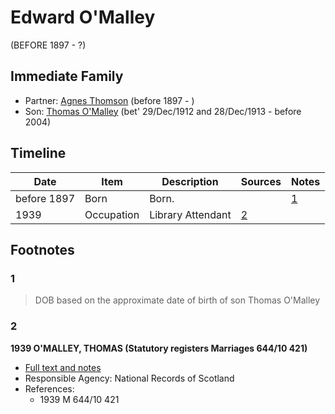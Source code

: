 ﻿---
layout: person
subject_key: i76741424
permalink: /people/i76741424
---

# Edward O'Malley
(BEFORE 1897 - ?)

## Immediate Family

* Partner: [Agnes Thomson](./@96590245@-agnes-thomson-b1897-d.md) (before 1897 - )
* Son: [Thomas O'Malley](./@12568152@-thomas-o'malley-b1912-12-29~1913-12-28-d2004.md) (bet' 29/Dec/1912 and 28/Dec/1913 - before 2004)

## Timeline

Date | Item | Description | Sources | Notes
---|---|---|---|---
before 1897 | Born | Born. |  | [1](#1)
1939 | Occupation | Library Attendant | [2](#2) | 

## Footnotes

### 1

> DOB based on the approximate date of birth of son Thomas O'Malley
>


### 2

**1939 O'MALLEY, THOMAS (Statutory registers Marriages 644/10 421)**

* [Full text and notes](../sources/@89657505@-1939-o'malley,-thomas-statutory-registers-marriages-644-10-421-.md)
* Responsible Agency: National Records of Scotland
* References: 
  * 1939 M 644/10 421


